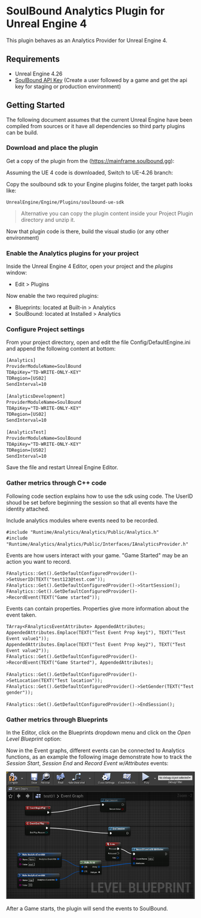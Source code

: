 # SoulBound Analytics Plugin for Unreal Engine 4

This plugin behaves as an Analytics Provider for Unreal Engine 4.

## Requirements

- Unreal Engine 4.26
- [SoulBound API Key](https://mainframe.soulbound.gg) (Create a user followed by a game and get the api key for staging or production environment)

## Getting Started

The following document assumes that the current Unreal Engine have been compiled from sources or it have all dependencies so third party plugins can be build.

### Download and place the plugin

Get a copy of the plugin from the (https://mainframe.soulbound.gg):

Assuming the UE 4 code is downloaded, 
Switch to UE-4.26 branch:


Copy the soulbound sdk to your Engine plugins folder, the target path looks like:

```
UnrealEngine/Engine/Plugins/soulbound-ue-sdk
```

> Alternative you can copy the plugin content inside your Project Plugin directory and unzip it. 

Now that plugin code is there, build the visual studio (or any other environment)

### Enable the Analytics plugins for your project

Inside the Unreal Engine 4 Editor, open your project and the _plugins_ window:

- Edit > Plugins

Now enable the two required plugins:

- Blueprints: located at Built-in > Analytics 
- SoulBound: located at Installed > Analytics 

### Configure Project settings

From your project directory, open and edit the file Config/DefaultEngine.ini and append the following content at bottom:

```
[Analytics]
ProviderModuleName=SoulBound
TDApiKey="TD-WRITE-ONLY-KEY"
TDRegion=[US02]
SendInterval=10

[AnalyticsDevelopment]
ProviderModuleName=SoulBound
TDApiKey="TD-WRITE-ONLY-KEY"
TDRegion=[US02]
SendInterval=10

[AnalyticsTest]
ProviderModuleName=SoulBound
TDApiKey="TD-WRITE-ONLY-KEY"
TDRegion=[US02]
SendInterval=10
```

Save the file and restart Unreal Engine Editor.
### Gather metrics through C++ code
Following code section explains how to use the sdk using code. The UserID shoud be set before beginning the session so that all events have the identity attached.

Include analytics modules where events need to be recorded.

```
#include "Runtime/Analytics/Analytics/Public/Analytics.h"
#include "Runtime/Analytics/Analytics/Public/Interfaces/IAnalyticsProvider.h"
```
Events are how users interact with your game. "Game Started" may be an action you want to record.

```
FAnalytics::Get().GetDefaultConfiguredProvider()->SetUserID(TEXT("test123@test.com"));
FAnalytics::Get().GetDefaultConfiguredProvider()->StartSession();
FAnalytics::Get().GetDefaultConfiguredProvider()->RecordEvent(TEXT("Game started"));
```
Events can contain properties. Properties give more information about the event taken.
```
TArray<FAnalyticsEventAttribute> AppendedAttributes;
AppendedAttributes.Emplace(TEXT("Test Event Prop key1"), TEXT("Test Event value1"));
AppendedAttributes.Emplace(TEXT("Test Event Prop key2"), TEXT("Test Event value2"));
FAnalytics::Get().GetDefaultConfiguredProvider()->RecordEvent(TEXT("Game Started"), AppendedAttributes);

FAnalytics::Get().GetDefaultConfiguredProvider()->SetLocation(TEXT("Test location"));
FAnalytics::Get().GetDefaultConfiguredProvider()->SetGender(TEXT("Test gender"));
	
FAnalytics::Get().GetDefaultConfiguredProvider()->EndSession();
```


### Gather metrics through Blueprints

In the Editor, click on the Blueprints dropdown menu and click on the _Open Level Blueprint_ option:

Now in the Event graphs, different events can be connected to Analytics functions, as an example the following image demonstrate how to track the _Session Start_, _Session End_ and _Record Event w/Attributes_ events:

![](Docs/Assets/Blueprints_Levels.png)

After a Game starts, the plugin will send the events to SoulBound.

